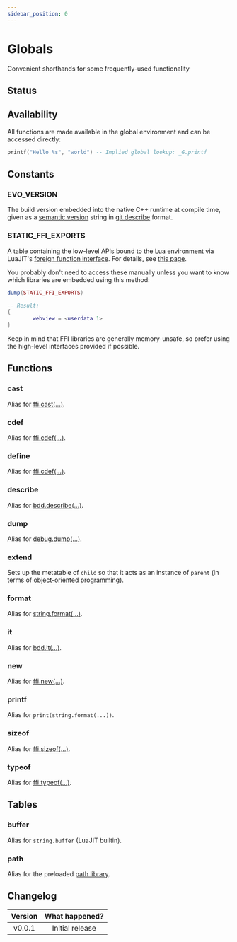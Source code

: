 ```yaml
---
sidebar_position: 0
---
```


# Globals

Convenient shorthands for some frequently-used functionality

## Status

<Experimental/>

## Availability

All functions are made available in the global environment and can be accessed directly:

```lua
printf("Hello %s", "world") -- Implied global lookup: _G.printf
```

## Constants

### EVO_VERSION

The build version embedded into the native C++ runtime at compile time, given as a [semantic version](https://semver.org/) string in [git describe](https://git-scm.com/docs/git-describe) format.

### STATIC_FFI_EXPORTS

A table containing the low-level APIs bound to the Lua environment via LuaJIT's [foreign function interface](http://luajit.org/ext_ffi.html). For details, see [this page](/docs/background-information/luajit/static-ffi-bindings).

You probably don't need to access these manually unless you want to know which libraries are embedded using this method:

```lua title=dump-ffi-exports.lua
dump(STATIC_FFI_EXPORTS)

-- Result:
{
        webview = <userdata 1>
}
```

Keep in mind that FFI libraries are generally memory-unsafe, so prefer using the high-level interfaces provided if possible.

## Functions

### cast

Alias for [ffi.cast(...)](http://luajit.org/ext_ffi_api.html#ffi_cast).

### cdef

Alias for [ffi.cdef(...)](http://luajit.org/ext_ffi_api.html#ffi_cdef).

### define

Alias for [ffi.cdef(...)](http://luajit.org/ext_ffi_api.html#ffi_cdef).

### describe

Alias for [bdd.describe(...)](/docs/references/api/libraries/bdd#describe).

### dump

Alias for [debug.dump(...)](/docs/references/api/extensions#debugdump).

### extend

Sets up the metatable of `child` so that it acts as an instance of `parent` (in terms of [object-oriented programming](https://en.wikipedia.org/wiki/Object-oriented_programming)).

<Function since="v0.0.1">
<Parameters>
<Parameter name="parent" type="table"/>
<Parameter name="child" type="table"/>
</Parameters>
</Function>

### format

Alias for [string.format(...)](https://www.lua.org/manual/5.1/manual.html#pdf-string.format).

### it

Alias for [bdd.it(...)](/docs/references/api/libraries/bdd#it).

### new

Alias for [ffi.new(...)](http://luajit.org/ext_ffi_api.html#ffi_new).

### printf

Alias for `print(string.format(...))`.

### sizeof

Alias for [ffi.sizeof(...)](http://luajit.org/ext_ffi_api.html#ffi_sizeof).

### typeof

Alias for [ffi.typeof(...)](http://luajit.org/ext_ffi_api.html#ffi_typeof).

## Tables

### buffer

Alias for `string.buffer` (LuaJIT builtin).

### path

Alias for the preloaded [path library](/docs/references/api/libraries/path).

## Changelog

| Version | What happened?  |
| :-----: | :-------------: |
| v0.0.1  | Initial release |
